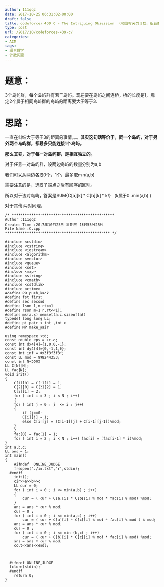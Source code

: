 ```yaml
---
author: 111qqz
date: 2017-10-25 06:31:02+00:00
draft: false
title: codeforces 439 C - The Intriguing Obsession  (和图有关的计数，组合数学)
type: post
url: /2017/10/codeforces-439-c/
categories:
- ACM
tags:
- 组合数学
- 计数问题
---
```


# 题意：



3个岛屿群，每个岛屿群有若干岛屿。现在要在岛屿之间连桥，桥的长度是1，规定2个属于相同岛屿群的岛屿的距离要大于等于3.



# 思路：



一直在纠结大于等于3的距离的事情。。。**其实这句话等价于，同一个岛屿，对于另外两个岛屿群，都最多只能连接1个岛屿。**

**那么其实，对于每一对岛屿群，是相互独立的。**

对于任意一对岛屿群，设两边岛屿的数量分别为a,b

我们可以从两边各取0个，1个，最多取min(a,b)

需要注意的是，选取了端点之后有顺序的区别。

所以对于该对岛屿，答案是SUM{C[a][k] * C[b][k] * k!}   (k属于0..min(a,b) )

对于其他 两对同理。


    
    /* ***********************************************
    Author :111qqz
    Created Time :2017年10月25日 星期三 13时55分25秒
    File Name :C.cpp
    ************************************************ */
    
    #include <cstdio>
    #include <cstring>
    #include <iostream>
    #include <algorithm>
    #include <vector>
    #include <queue>
    #include <set>
    #include <map>
    #include <string>
    #include <cmath>
    #include <cstdlib>
    #include <ctime>
    #define PB push_back
    #define fst first
    #define sec second
    #define lson l,m,rt<<1
    #define rson m+1,r,rt<<1|1
    #define ms(a,x) memset(a,x,sizeof(a))
    typedef long long LL;
    #define pi pair < int ,int >
    #define MP make_pair
    
    using namespace std;
    const double eps = 1E-8;
    const int dx4[4]={1,0,0,-1};
    const int dy4[4]={0,-1,1,0};
    const int inf = 0x3f3f3f3f;
    const LL mod = 998244353;
    const int N=5005;
    LL C[N][N];
    LL fac[N];
    void init()
    {
        C[1][0] = C[1][1] = 1;
        C[2][0] = C[2][2] = 1;
        C[2][1] = 2;
        for ( int i = 3 ; i < N ; i++)
        {
        for ( int j = 0 ; j  <= i ; j++)
        {
            if (j==0)
            C[i][j] = 1;
            else C[i][j] = (C[i-1][j] + C[i-1][j-1])%mod;
        }
        }
        fac[0] = fac[1] = 1;
        for ( int i = 2 ; i < N ; i++) fac[i] = (fac[i-1] * i)%mod;
    }
    int a,b,c;
    LL ans = 1;
    int main()
    {
        #ifndef  ONLINE_JUDGE 
        freopen("./in.txt","r",stdin);
      #endif
        init();
        cin>>a>>b>>c;
        LL cur = 0;
        for ( int i = 0 ; i <= min(a,b) ; i++)
        {
            cur = ( cur + C[a][i] * C[b][i] % mod * fac[i] % mod) %mod;
        }
        ans = ans * cur % mod;
        cur = 0 ;
        for ( int i = 0 ; i <= min(a,c) ; i++)
            cur = ( cur + C[a][i] * C[c][i] % mod * fac[i] % mod ) % mod;
        ans = ans * cur % mod;
        cur = 0 ;
        for ( int i = 0 ; i <= min (b,c) ; i++)
            cur = ( cur + C[b][i] * C[c][i] % mod * fac[i] % mod) %mod;
        ans = ans * cur % mod;
        cout<<ans<<endl;
    
    
    
      #ifndef ONLINE_JUDGE  
      fclose(stdin);
      #endif
        return 0;
    }
    




